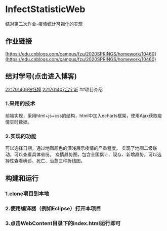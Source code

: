 # InfectStatisticWeb
结对第二次作业-疫情统计可视化的实现

## 作业链接
[https://edu.cnblogs.com/campus/fzu/2020SPRINGS/homework/10460](https://edu.cnblogs.com/campus/fzu/2020SPRINGS/homework/10460)
## 结对学号(点击进入博客)
[221701406张钰婷](https://www.cnblogs.com/zytblog/)
[221701407吕宇昕](https://www.cnblogs.com/lyxblogaxi/)
##项目介绍

### 1.采用的技术
前端实现，采用html+js+css的结构，html中加入echarts框架，使用Ajax获取疫情实时数据。
### 2.实现的功能
可以选择日期，通过地图颜色的深浅展示疫情的严重程度。
实现了地图二级联动，可以查看具体省份。
疫情趋势图，包含全国累计、现存、新增趋势，可以选择性查看确诊、死亡、治愈三种折线图。

## 构建和运行

### 1.clone项目到本地
### 2.使用编译器（例如Eclipse）打开本项目
### 3.点击WebContent目录下的index.html运行即可